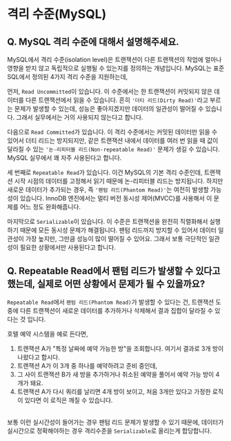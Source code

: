 # 격리 수준(MySQL)

## **Q. MySQL 격리 수준에 대해서 설명해주세요.**

MySQL에서 격리 수준(isolation level)은 트랜잭션이 다른 트랜잭션의 작업에 얼마나 영향을 받지 않고 독립적으로 실행될 수 있는지를 정의하는 개념입니다. MySQL는 표준 SQL에서 정의된 4가지 격리 수준을 지원하는데,

먼저, `Read Uncommitted`이 있습니다. 이 수준에서는 한 트랜잭션이 커밋되지 않은 데이터를 다른 트랜잭션에서 읽을 수 있습니다. 흔히 `'더티 리드(Dirty Read)'`라고 부르는 문제가 발생할 수 있는데, 성능은 좋아지겠지만 데이터의 일관성이 떨어질 수 있습니다. 그래서 실무에서는 거의 사용되지 않는다고 합니다.

다음으로 `Read Committed`가 있습니다. 이 격리 수준에서는 커밋된 데이터만 읽을 수 있어서 더티 리드는 방지되지만, 같은 트랜잭션 내에서 데이터를 여러 번 읽을 때 값이 달라질 수 있는 `'논-리피터블 리드(Non-repeatable Read)'` 문제가 생길 수 있습니다. MySQL 실무에서 꽤 자주 사용된다고 합니다.

세 번째로 `Repeatable Read`가 있습니다. 이건 MySQL의 기본 격리 수준인데, 트랜잭션 시작 시점의 데이터를 고정해서 읽기 때문에 논-리피터블 리드는 방지됩니다. 하지만 새로운 데이터가 추가되는 경우, 즉 `'팬텀 리드(Phantom Read)'`는 여전히 발생할 가능성이 있습니다. InnoDB 엔진에서는 멀티 버전 동시성 제어(MVCC)를 사용해서 이 문제를 어느 정도 완화해줍니다.

마지막으로 `Serializable`이 있습니다. 이 수준은 트랜잭션을 완전히 직렬화해서 실행하기 때문에 모든 동시성 문제가 해결됩니다. 팬텀 리드까지 방지할 수 있어서 데이터 일관성이 가장 높지만, 그만큼 성능이 많이 떨어질 수 있어요. 그래서 보통 극단적인 일관성이 필요한 상황에서만 사용된다고 합니다.



## **Q. Repeatable Read에서 팬텀 리드가 발생할 수 있다고 했는데, 실제로 어떤 상황에서 문제가 될 수 있을까요?**

`Repeatable Read`에서 `팬텀 리드(Phantom Read)`가 발생할 수 있다는 건, 트랜잭션 도중에 다른 트랜잭션이 새로운 데이터를 추가하거나 삭제해서 결과 집합이 달라질 수 있다는 것 입니다.

호텔 예약 시스템을 예로 든다면,

1. 트랜잭션 A가 "특정 날짜에 예약 가능한 방"을 조회합니다. 여기서 결과로 3개 방이 나왔다고 합시다.
2. 트랜잭션 A가 이 3개 중 하나를 예약하려고 준비 중인데,
3. 그 사이 트랜잭션 B가 새 방을 추가하거나 취소된 예약을 풀어서 예약 가능 방이 4개가 돼요.
4. 트랜잭션 A가 다시 쿼리를 날리면 4개 방이 보이고, 처음 3개만 있다고 가정한 로직이 있다면 이 로직은 깨질 수 있습니다.

\
보통 이런 실시간성이 들어가는 경우 팬텀 리드 문제가 발생할 수 있기 때문에, 데이터가 실시간으로 정확해야하는 경우 격리수준을 `Serializable`로 올리는게 합당합니다.

